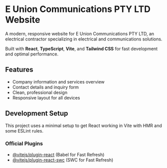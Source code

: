 # E Union Communications PTY LTD Website

A modern, responsive website for E Union Communications PTY LTD, an electrical contractor specializing in electrical and communications solutions.

Built with **React**, **TypeScript**, **Vite**, and **Tailwind CSS** for fast development and optimal performance.

## Features

- Company information and services overview
- Contact details and inquiry form
- Clean, professional design
- Responsive layout for all devices

## Development Setup

This project uses a minimal setup to get React working in Vite with HMR and some ESLint rules.

### Official Plugins

- [@vitejs/plugin-react](https://github.com/vitejs/vite-plugin-react/blob/main/packages/plugin-react) (Babel for Fast Refresh)
- [@vitejs/plugin-react-swc](https://github.com/vitejs/vite-plugin-react/blob/main/packages/plugin-react-swc) (SWC for Fast Refresh)
